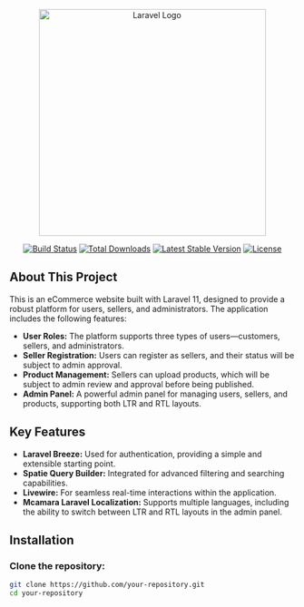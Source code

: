 <p align="center"><a href="https://laravel.com" target="_blank"><img src="https://raw.githubusercontent.com/laravel/art/master/logo-lockup/5%20SVG/2%20CMYK/1%20Full%20Color/laravel-logolockup-cmyk-red.svg" width="400" alt="Laravel Logo"></a></p>

<p align="center">
<a href="https://github.com/laravel/framework/actions"><img src="https://github.com/laravel/framework/workflows/tests/badge.svg" alt="Build Status"></a>
<a href="https://packagist.org/packages/laravel/framework"><img src="https://img.shields.io/packagist/dt/laravel/framework" alt="Total Downloads"></a>
<a href="https://packagist.org/packages/laravel/framework"><img src="https://img.shields.io/packagist/v/laravel/framework" alt="Latest Stable Version"></a>
<a href="https://packagist.org/packages/laravel/framework"><img src="https://img.shields.io/packagist/l/laravel/framework" alt="License"></a>
</p>

## About This Project

This is an eCommerce website built with Laravel 11, designed to provide a robust platform for users, sellers, and administrators. The application includes the following features:

- **User Roles:** The platform supports three types of users—customers, sellers, and administrators.
- **Seller Registration:** Users can register as sellers, and their status will be subject to admin approval.
- **Product Management:** Sellers can upload products, which will be subject to admin review and approval before being published.
- **Admin Panel:** A powerful admin panel for managing users, sellers, and products, supporting both LTR and RTL layouts.

## Key Features

- **Laravel Breeze:** Used for authentication, providing a simple and extensible starting point.
- **Spatie Query Builder:** Integrated for advanced filtering and searching capabilities.
- **Livewire:** For seamless real-time interactions within the application.
- **Mcamara Laravel Localization:** Supports multiple languages, including the ability to switch between LTR and RTL layouts in the admin panel.

## Installation

### Clone the repository:
```bash
git clone https://github.com/your-repository.git
cd your-repository

